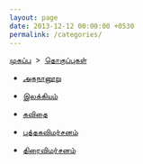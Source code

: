 ```yaml
---
layout: page
date: 2013-12-12 00:00:00 +0530
permalink: /categories/
---
```

<div>

<p><a href="{{ site.url }}">முகப்பு</a> &nbsp;&gt;&nbsp; <a href="{{ site.url }}/categories">தொகுப்புகள்</a></p>

<ul>

<li><p><a href="{{ site.url }}/category/aganaanooru/">அகநானூறு</a></p></li>

<li><p><a href="{{ site.url }}/category/literature/">இலக்கியம்</a></p></li>

<li><p><a href="{{ site.url }}/category/kavithai/">கவிதை</a></p></li>

<li><p><a href="{{ site.url }}/category/puthaga-vimarsanam/">புத்தகவிமர்சனம்</a></p></li>

<li><p><a href="{{ site.url }}/category/thirai-vimarsanam/">திரைவிமர்சனம்</a></p></li>

</ul>

</div>
